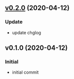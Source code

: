 
<a name="v0.2.0"></a>
## [v0.2.0](https://github.com/continuul/terraform-aws-password-policy/compare/v0.1.0...v0.2.0) (2020-04-12)

### Update

* update chglog


<a name="v0.1.0"></a>
## v0.1.0 (2020-04-12)

### Initial

* initial commit

